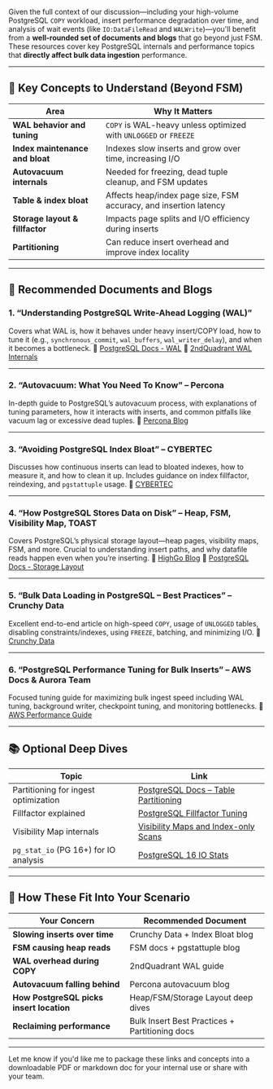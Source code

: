 Given the full context of our discussion—including your high-volume PostgreSQL `COPY` workload, insert performance degradation over time, and analysis of wait events (like `IO:DataFileRead` and `WALWrite`)—you'll benefit from a **well-rounded set of documents and blogs** that go beyond just FSM. These resources cover key PostgreSQL internals and performance topics that **directly affect bulk data ingestion** performance.

---

## 🧠 Key Concepts to Understand (Beyond FSM)

| Area                            | Why It Matters                                                    |
| ------------------------------- | ----------------------------------------------------------------- |
| **WAL behavior and tuning**     | `COPY` is WAL-heavy unless optimized with `UNLOGGED` or `FREEZE`  |
| **Index maintenance and bloat** | Indexes slow inserts and grow over time, increasing I/O           |
| **Autovacuum internals**        | Needed for freezing, dead tuple cleanup, and FSM updates          |
| **Table & index bloat**         | Affects heap/index page size, FSM accuracy, and insertion latency |
| **Storage layout & fillfactor** | Impacts page splits and I/O efficiency during inserts             |
| **Partitioning**                | Can reduce insert overhead and improve index locality             |

---

## 📘 Recommended Documents and Blogs

### 1. **“Understanding PostgreSQL Write-Ahead Logging (WAL)”**

Covers what WAL is, how it behaves under heavy insert/COPY load, how to tune it (e.g., `synchronous_commit`, `wal_buffers`, `wal_writer_delay`), and when it becomes a bottleneck.
📎 [PostgreSQL Docs - WAL](https://www.postgresql.org/docs/current/wal-intro.html)
📎 [2ndQuadrant WAL Internals](https://www.2ndquadrant.com/en/blog/understanding-postgresql-wal/?utm_source=chatgpt.com)

---

### 2. **“Autovacuum: What You Need To Know”** – Percona

In-depth guide to PostgreSQL’s autovacuum process, with explanations of tuning parameters, how it interacts with inserts, and common pitfalls like vacuum lag or excessive dead tuples.
📎 [Percona Blog](https://www.percona.com/blog/autovacuum-in-postgresql/?utm_source=chatgpt.com)

---

### 3. **“Avoiding PostgreSQL Index Bloat”** – CYBERTEC

Discusses how continuous inserts can lead to bloated indexes, how to measure it, and how to clean it up. Includes guidance on index fillfactor, reindexing, and `pgstattuple` usage.
📎 [CYBERTEC](https://www.cybertec-postgresql.com/en/index-bloat-in-postgresql-how-to-detect-and-fix-it/?utm_source=chatgpt.com)

---

### 4. **“How PostgreSQL Stores Data on Disk”** – Heap, FSM, Visibility Map, TOAST

Covers PostgreSQL’s physical storage layout—heap pages, visibility maps, FSM, and more. Crucial to understanding insert paths, and why datafile reads happen even when you’re inserting.
📎 [HighGo Blog](https://www.highgo.ca/2020/09/18/how-postgresql-stores-data-on-disk/?utm_source=chatgpt.com)
📎 [PostgreSQL Docs - Storage Layout](https://www.postgresql.org/docs/current/storage-page-layout.html)

---

### 5. **“Bulk Data Loading in PostgreSQL – Best Practices”** – Crunchy Data

Excellent end-to-end article on high-speed `COPY`, usage of `UNLOGGED` tables, disabling constraints/indexes, using `FREEZE`, batching, and minimizing I/O.
📎 [Crunchy Data](https://www.crunchydata.com/blog/faster-data-loading-with-copy/?utm_source=chatgpt.com)

---

### 6. **“PostgreSQL Performance Tuning for Bulk Inserts”** – AWS Docs & Aurora Team

Focused tuning guide for maximizing bulk ingest speed including WAL tuning, background writer, checkpoint tuning, and monitoring bottlenecks.
📎 [AWS Performance Guide](https://docs.aws.amazon.com/AmazonRDS/latest/AuroraUserGuide/AuroraPostgreSQL.PerformanceTuning.html)

---

## 📚 Optional Deep Dives

| Topic                                 | Link                                                                                                                            |
| ------------------------------------- | ------------------------------------------------------------------------------------------------------------------------------- |
| Partitioning for ingest optimization  | [PostgreSQL Docs – Table Partitioning](https://www.postgresql.org/docs/current/ddl-partitioning.html)                           |
| Fillfactor explained                  | [PostgreSQL Fillfactor Tuning](https://www.postgresql.org/docs/current/sql-createtable.html#SQL-CREATETABLE-STORAGE-PARAMETERS) |
| Visibility Map internals              | [Visibility Maps and Index-only Scans](https://rjuju.github.io/postgresql/2019/10/12/visibility-map.html)                       |
| `pg_stat_io` (PG 16+) for IO analysis | [PostgreSQL 16 IO Stats](https://www.postgresql.org/docs/16/monitoring-stats.html#MONITORING-PG-STAT-IO)                        |

---

## 🧩 How These Fit Into Your Scenario

| Your Concern                             | Recommended Document                           |
| ---------------------------------------- | ---------------------------------------------- |
| **Slowing inserts over time**            | Crunchy Data + Index Bloat blog                |
| **FSM causing heap reads**               | FSM docs + pgstattuple blog                    |
| **WAL overhead during COPY**             | 2ndQuadrant WAL guide                          |
| **Autovacuum falling behind**            | Percona autovacuum blog                        |
| **How PostgreSQL picks insert location** | Heap/FSM/Storage Layout deep dives             |
| **Reclaiming performance**               | Bulk Insert Best Practices + Partitioning docs |

---

Let me know if you'd like me to package these links and concepts into a downloadable PDF or markdown doc for your internal use or share with your team.
